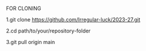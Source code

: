 
FOR CLONING



1.git clone https://github.com/Irregular-luck/2023-27.git

2.cd path/to/your/repository-folder

3.git pull origin main
